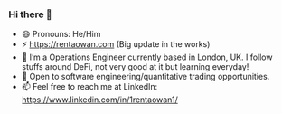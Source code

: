 ### Hi there 👋

<!--
**ren-tao01/ren-tao01** is a ✨ _special_ ✨ repository because its `README.md` (this file) appears on your GitHub profile.
- 👯 I’m looking to collaborate on ...
- 🤔 I’m looking for help with ...
- 🔭 Ion!!!
- 💬 Ask me about ...
- 📫 How to reach me: ...
- 🔭.
-->

- 😄 Pronouns: He/Him
- ⚡ https://rentaowan.com (Big update in the works)
- 🌱 I’m a Operations Engineer currently based in London, UK. I follow stuffs around DeFi, not very good at it but learning everyday!
- 🤝 Open to software engineering/quantitative trading opportunities.
- 📫 Feel free to reach me at LinkedIn: https://www.linkedin.com/in/1rentaowan1/
